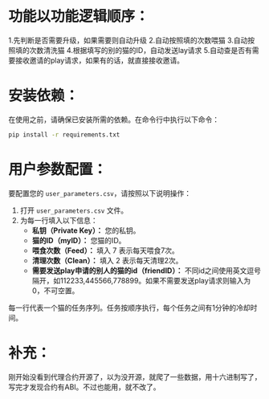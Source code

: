 # 功能以功能逻辑顺序：

1.先判断是否需要升级，如果需要则自动升级
2.自动按照填的次数喂猫
3.自动按照填的次数清洗猫
4.根据填写的别的猫的ID，自动发送lay请求
5.自动查是否有需要接收邀请的play请求，如果有的话，就直接接收邀请。


# 安装依赖：

在使用之前，请确保已安装所需的依赖。在命令行中执行以下命令：

```bash
pip install -r requirements.txt
```

# 用户参数配置：

要配置您的 `user_parameters.csv`，请按照以下说明操作：
1. 打开 `user_parameters.csv` 文件。
2. 为每一行填入以下信息：
   - **私钥（Private Key）：** 您的私钥。
   - **猫的ID（myID）：** 您猫的ID。
   - **喂食次数（Feed）：** 填入 7 表示每天喂食7次。
   - **清理次数（Clean）：** 填入 2 表示每天清理2次。
   - **需要发送play申请的别人的猫的id（friendID）：** 不同id之间使用英文逗号隔开，如112233,445566,778899。如果不需要发送play请求则输入为0，不可空置。

每一行代表一个猫的任务序列。任务按顺序执行，每个任务之间有1分钟的冷却时间。

# 补充：

刚开始没看到代理合约开源了，以为没开源，就爬了一些数据，用十六进制写了，写完才发现合约有ABI。不过也能用，就不改了。
